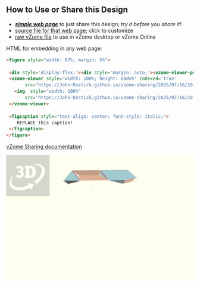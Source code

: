 
## How to Use or Share this Design

 - [***simple web page***](<https://John-Kostick.github.io/vzome-sharing/2025/07/16/20-51-35-6-axis-puzzle-study/>) to just share this design; *try it before you share it!*
 - [source file for that web page](<https://github.com/John-Kostick/vzome-sharing/edit/main/2025/07/16/20-51-35-6-axis-puzzle-study/index.md>); click to customize
 - [raw vZome file](<https://raw.githubusercontent.com/John-Kostick/vzome-sharing/main/2025/07/16/20-51-35-6-axis-puzzle-study/6-axis-puzzle-study.vZome>) to use in vZome desktop or vZome Online
 
 HTML for embedding in any web page:
 ```html
<figure style="width: 87%; margin: 5%">
  
  <div style='display:flex;'><div style='margin: auto;'><vzome-viewer-previous label='prev step'></vzome-viewer-previous><vzome-viewer-next label='next step'></vzome-viewer-next></div></div>
  <vzome-viewer style="width: 100%; height: 60dvh" indexed='true'
        src="https://John-Kostick.github.io/vzome-sharing/2025/07/16/20-51-35-6-axis-puzzle-study/6-axis-puzzle-study.vZome" >
    <img  style="width: 100%"
        src="https://John-Kostick.github.io/vzome-sharing/2025/07/16/20-51-35-6-axis-puzzle-study/6-axis-puzzle-study.png" >
  </vzome-viewer>

  <figcaption style="text-align: center; font-style: italic;">
     REPLACE this caption!
  </figcaption>
</figure>

 ```

[vZome Sharing documentation](https://vzome.github.io/vzome/sharing.html#how-it-works)

![Image](<6-axis-puzzle-study.png>)

